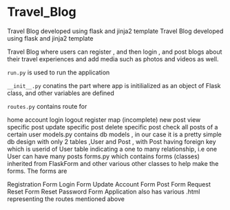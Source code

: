 # Travel_Blog
Travel Blog developed using flask and jinja2 template
Travel Blog developed using flask and jinja2 template

Travel Blog where users can register , and then login , and post blogs about their travel experiences and add media such as photos and videos as well.

```run.py``` is used to run the application

```__init__.py``` conatins the part where app is initilialized as an object of Flask class, and other variables are defined

```routes.py``` contains route for

home
account
login
logout
register
map (incomplete)
new post
view specific post
update specific post
delete specific post
check all posts of a certain user
models.py contains db models , in our case it is a pretty simple db design with only 2 tables ,User and Post , with Post having foreign key which is userid of User table indicating a one to many relationship, i.e one User can have many posts forms.py which contains forms (classes) inherited from FlaskForm and other various other classes to help make the forms. The forms are

Registration Form
Login Form
Update Account Form
Post Form
Request Reset Form
Reset Password Form
Application also has various .html representing the routes mentioned above
